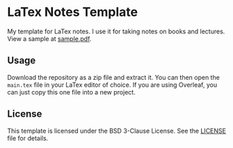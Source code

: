 # LaTex Notes Template

My template for LaTex notes. I use it for taking notes on books and lectures.
View a sample at [sample.pdf](sample.pdf).

## Usage

Download the repository as a zip file and extract it. You can then open the `main.tex` file in your LaTex editor of choice. If you are using Overleaf, you can just copy this one file into a new project.

## License

This template is licensed under the BSD 3-Clause License. See the [LICENSE](LICENSE) file for details.
